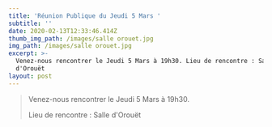 ```yaml
---
title: 'Réunion Publique du Jeudi 5 Mars '
subtitle: ''
date: 2020-02-13T12:33:46.414Z
thumb_img_path: /images/salle orouet.jpg
img_path: /images/salle orouet.jpg
excerpt: >-
  Venez-nous rencontrer le Jeudi 5 Mars à 19h30. Lieu de rencontre : Salle
  d'Orouët
layout: post
---
```

> Venez-nous rencontrer le Jeudi 5 Mars à 19h30. 
>
> Lieu de rencontre : Salle d'Orouët
